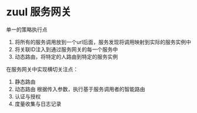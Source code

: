 # zuul 服务网关
单一的策略执行点

1. 将所有的服务调用放到一个url后面，服务发现将调用映射到实际的服务实例中
2. 将关联ID注入到通过服务网关的每一个服务中
3. 动态路由，将特定的人路由到特定的服务实例

在服务网关中实现横切关注点：
1. 静态路由
2. 动态路由 根据传入参数，执行基于服务调用者的智能路由
3. 认证与授权
4. 度量收集与日志记录









































